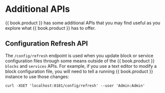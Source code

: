 # Additional APIs #

{{ book.product }} has some additional APIs that you may find useful as you explore what {{ book.product }} has to offer.

## Configuration Refresh API ##

The ``/config/refresh`` endpoint is used when you update block or service configuration files through some means outside of the {{ book.product }} ``blocks`` and ``services`` APIs. For example, if you use a text editor to modify a block configuration file, you will need to tell a running {{ book.product }} instance to use those changes:

    curl -XGET 'localhost:8181/config/refresh' --user 'Admin:Admin'
